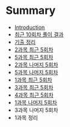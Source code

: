 # Summary

* [Introduction](README.md)
* [최근 10회차 풀이 결과](cd5c-adfc-5-d68c-cc28.md)
* [기출 정리](1acfc-baa9-c815-b9ac.md)
* [2과목 최근 5회차](chapter1.md)
* [5과목 최근 5회차](5acfc-baa9-cd5c-adfc-5-d68c-cc28.md)
* [2과목 나머지 5회차](2acfc-baa9-b098-ba38-c9c0-5-d68c-cc28.md)
* [5과목 나머지 5회차](5acfc-baa9-b098-ba38-c9c0-5-d68c-cc28.md)
* [1과목 최근 5회차](1acfc-baa9-cd5c-adfc-5-d68c-cc28.md)
* [3과목 최근 5회차](3acfc-baa9-cd5c-adfc-5-d68c-cc28.md)
* [4과목 최근 5회차](4acfc-baa9-cd5c-adfc-5-d68c-cc28.md)
* [1과목 나머지 5회차](1acfc-baa9-b098-ba38-c9c0-5-d68c-cc28.md)
* 3과목 나머지 5회차
* 1과목 정리

